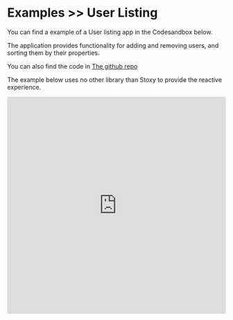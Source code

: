 # Examples >> User Listing

You can find a example of a User listing app in the Codesandbox below.

The application provides functionality for adding and removing users, and sorting them by their properties.

You can also find the code in [The github repo](https://github.com/Matsuuu/stoxy/tree/main/examples/user-list)

The example below uses no other library than Stoxy to provide the reactive experience.

<iframe src="https://codesandbox.io/embed/elated-hoover-rmj3m?fontsize=14&hidenavigation=1&theme=dark"
     style="width:100%; height:500px; border:0; border-radius: 4px; overflow:hidden;"
     title="elated-hoover-rmj3m"
     allow="accelerometer; ambient-light-sensor; camera; encrypted-media; geolocation; gyroscope; hid; microphone; midi; payment; usb; vr; xr-spatial-tracking"
     sandbox="allow-forms allow-modals allow-popups allow-presentation allow-same-origin allow-scripts"
   ></iframe>
